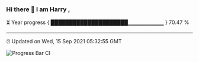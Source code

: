 ### Hi there 👋 I am Harry , 

⏳ Year progress { █████████████████████▁▁▁▁▁▁▁▁▁ } 70.47 %

---

⏰ Updated on Wed, 15 Sep 2021 05:32:55 GMT

![Progress Bar CI](https://github.com/duykhang68/duykhang68/workflows/Progress%20Bar%20CI/badge.svg)

